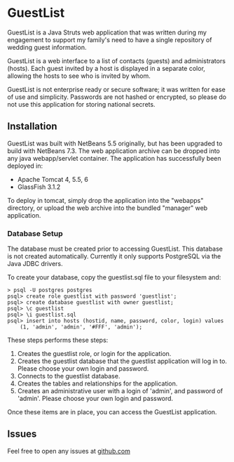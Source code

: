 # GuestList

GuestList is a Java Struts web application that was written during my engagement
to support my family's need to have a single repository of wedding guest
information.

GuestList is a web interface to a list of contacts (guests) and administrators
(hosts).  Each guest invited by a host is displayed in a separate color,
allowing the hosts to see who is invited by whom.

GuestList is not enterprise ready or secure software; it was written for ease of
use and simplicity. Passwords are not hashed or encrypted, so please do not use
this application for storing national secrets.

## Installation

GuestList was built with NetBeans 5.5 originally, but has been upgraded to build
with NetBeans 7.3. The web application archive can be dropped into any java 
webapp/servlet container. The application has successfully been deployed in:

 * Apache Tomcat 4, 5.5, 6
 * GlassFish 3.1.2
 
To deploy in tomcat, simply drop the application into the "webapps" directory, 
or upload the web archive into the bundled "manager" web application.

### Database Setup

The database must be created prior to accessing GuestList. This database is not
created automatically. Currently it only supports PostgreSQL via the Java JDBC
drivers.

To create your database, copy the guestlist.sql file to your filesystem and:

    > psql -U postgres postgres
    psql> create role guestlist with password 'guestlist';
    psql> create database guestlist with owner guestlist;
    psql> \c guestlist
    psql> \i guestlist.sql
    psql> insert into hosts (hostid, name, password, color, login) values 
        (1, 'admin', 'admin', '#FFF', 'admin');
        
These steps performs these steps:

 1. Creates the guestlist role, or login for the application.
 2. Creates the guestlist database that the guestlist application will log in to.
    Please choose your own login and password.
 3. Connects to the guestlist database.
 4. Creates the tables and relationships for the application.
 5. Creates an administrative user with a login of 'admin', and password of 
    'admin'. Please choose your own login and password.    

Once these items are in place, you can access the GuestList application.

## Issues

Feel free to open any issues at [github.com](https://github.com/dzwarg/GuestList)
